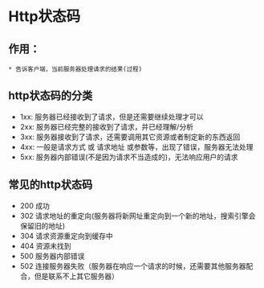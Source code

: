 # Http状态码

## 作用：
    * 告诉客户端，当前服务器处理请求的结果(过程)

## http状态码的分类
* 1xx: 服务器已经接收到了请求，但是还需要继续处理才可以
* 2xx: 服务器已经完整的接收到了请求，并已经理解/分析
* 3xx: 服务器接收到了请求，还需要调用其它资源或者制定新的东西返回
* 4xx: 一般是请求方式 或 请求地址 或参数等，出现了错误，服务器无法处理
* 5xx: 服务器内部错误(不是因为请求不当造成的)，无法响应用户的请求

## 常见的http状态码
* 200  成功
* 302  请求地址的重定向(服务器将新网址重定向到一个新的地址，搜索引擎会保留旧的地址)
* 304  请求资源重定向到缓存中
* 404  资源未找到
* 500  服务器内部错误
* 502  连接服务器失败（服务器在响应一个请求的时候，还需要其他服务器配合，但是联系不上其它服务器）